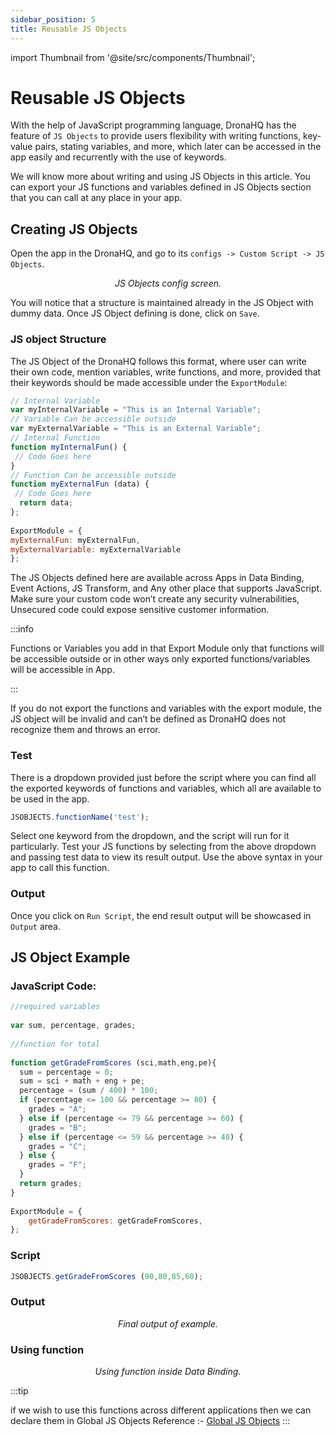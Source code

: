 ```yaml
---
sidebar_position: 5
title: Reusable JS Objects
---
```


import Thumbnail from '@site/src/components/Thumbnail';

# Reusable JS Objects

With the help of JavaScript programming language, DronaHQ has the feature of `JS Objects` to provide users flexibility with writing functions, key-value pairs, stating variables, and more, which later can be accessed in the app easily and recurrently with the use of keywords.

We will know more about writing and using JS Objects in this article. You can export your JS functions and variables defined in JS Objects section that you can call at any place in your app.

## Creating JS Objects
Open the app in the DronaHQ, and go to its `configs -> Custom Script -> JS Objects`.

<figure>
  <Thumbnail src="/img/app-scripting-and-code/reuseable-js-objects/reuseable-js-objects-config-screen.png" alt="Simple Database GUI" />
  <figcaption align='center'><i>JS Objects config screen.</i></figcaption>
</figure>

You will notice that a structure is maintained already in the JS Object with dummy data. Once JS Object defining is done, click on `Save`.

### JS object Structure

The JS Object of the DronaHQ follows this format, where user can write their own code, mention variables, write functions, and more, provided that their keywords should be made accessible under the `ExportModule`:

```javascript
// Internal Variable  
var myInternalVariable = "This is an Internal Variable";  
// Variable Can be accessible outside  
var myExternalVariable = "This is an External Variable";  
// Internal Function  
function myInternalFun() {  
 // Code Goes here  
}  
// Function Can be accessible outside   
function myExternalFun (data) {  
 // Code Goes here  
  return data;  
};  
  
ExportModule = {  
myExternalFun: myExternalFun,  
myExternalVariable: myExternalVariable  
}; 
```

The JS Objects defined here are available across Apps in Data Binding, Event Actions, JS Transform, and Any other place that supports JavaScript. Make sure your custom code won’t create any security vulnerabilities, Unsecured code could expose sensitive customer information.

:::info

Functions or Variables you add in that Export Module only that functions will be accessible outside or in other ways only exported functions/variables will be accessible in App.

:::

If you do not export the functions and variables with the export module, the JS object will be invalid and can’t be defined as DronaHQ does not recognize them and throws an error.

### Test

There is a dropdown provided just before the script where you can find all the exported keywords of functions and variables, which all are available to be used in the app.

```javascript
JSOBJECTS.functionName('test');
```

Select one keyword from the dropdown, and the script will run for it particularly.
Test your JS functions by selecting from the above dropdown and passing test data to view its result output. Use the above syntax in your app to call this function.

### Output

Once you click on `Run Script`, the end result output will be showcased in `Output` area.

## JS Object Example
### JavaScript Code:

```javascript
//required variables 
  
var sum, percentage, grades; 
  
//function for total 
  
function getGradeFromScores (sci,math,eng,pe){ 
  sum = percentage = 0; 
  sum = sci + math + eng + pe; 
  percentage = (sum / 400) * 100; 
  if (percentage <= 100 && percentage >= 80) { 
    grades = "A"; 
  } else if (percentage <= 79 && percentage >= 60) { 
    grades = "B"; 
  } else if (percentage <= 59 && percentage >= 40) { 
    grades = "C"; 
  } else { 
    grades = "F"; 
  } 
  return grades; 
} 
  
ExportModule = {  
  	getGradeFromScores: getGradeFromScores, 
}; 
```
### Script

```javascript
JSOBJECTS.getGradeFromScores (90,80,85,60);
```

### Output

<figure>
  <Thumbnail src="/img/app-scripting-and-code/reuseable-js-objects/resuseable-js-objects-example-output.png" alt="Simple Database GUI" />
  <figcaption align='center'><i>Final output of example.</i></figcaption>
</figure>

### Using function

<figure>
  <Thumbnail src="/img/app-scripting-and-code/reuseable-js-objects/reuseable-js-objects-using-function.png" alt="Simple Database GUI" />
  <figcaption align='center'><i>Using function inside Data Binding.</i></figcaption>
</figure>

:::tip

if we wish to use this functions across different applications then we can declare them in Global JS Objects
Reference :- [Global JS Objects](/docs/global_js_objects.md)
:::

